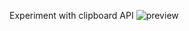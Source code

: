 Experiment with clipboard API
![preview](https://user-images.githubusercontent.com/47028393/82475305-f6a56480-9ad4-11ea-84ea-856836f42e20.gif)
